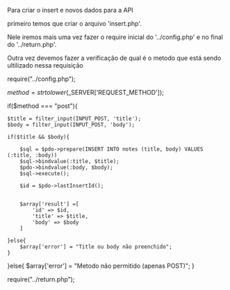 Para criar o insert e novos dados para a API

primeiro temos que criar o arquivo 'insert.php'.

Nele iremos mais uma vez fazer o require inicial do '../config.php' e no final do '../return.php'.

Outra vez devemos fazer a verificação de qual é o metodo que está sendo ultilizado nessa requisição


require("../config.php");

$method = strtolower($_SERVER['REQUEST_METHOD']);

if($method === "post"){

    $title = filter_input(INPUT_POST, 'title');
    $body = filter_input(INPUT_POST, 'body');

    if($title && $body){

        $sql = $pdo->prepare(INSERT INTO notes (title, body) VALUES (:title, :body))
        $sql->bindvalue(:title, $title);
        $pdo->bindvalue(:body, $body);
        $sql->execute();

        $id = $pdo->lastInsertId();


        $array['result'] =[
            'id' => $id,
            'title' => $title,
            'body' => $body
        ] 

    }else{
        $array['error'] = "Title ou body não preenchido";
    }
}else{
    $array['error'] = "Metodo não permitido (apenas POST)";
}

require("../return.php");
